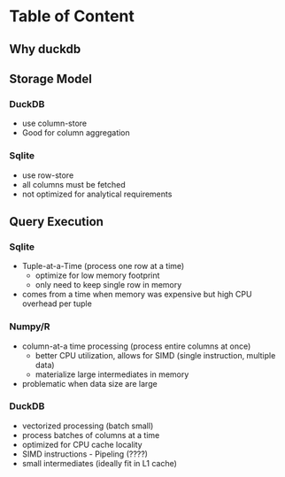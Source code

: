 




# Table of Content
## Why duckdb

## Storage Model
### DuckDB 
- use column-store
- Good for column aggregation

### Sqlite 
- use row-store
- all columns must be fetched 
- not optimized for analytical requirements

## Query Execution
### Sqlite
- Tuple-at-a-Time (process one row at a time)
  - optimize for low memory footprint
  - only need to keep single row in memory
- comes from a time when memory was expensive but high CPU overhead per tuple


### Numpy/R
- column-at-a time processing (process entire columns at once)
  - better CPU utilization, allows for SIMD (single instruction, multiple data)
  - materialize large intermediates in memory
- problematic when data size are large


### DuckDB
- vectorized processing (batch small)
- process batches of columns at a time
- optimized for CPU cache locality
- SIMD instructions - Pipeling (????)
- small intermediates (ideally fit in L1 cache)
